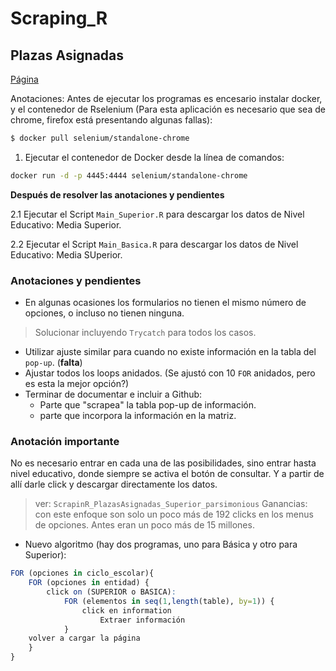 # Scraping_R
## Plazas Asignadas 
[Página](http://balanceador.cnspd.mx/AsignacionDePlazas/consulta/)


Anotaciones:
Antes de ejecutar los programas es encesario instalar docker, y el contenedor de Rselenium (Para esta aplicación es necesario que sea de chrome, firefox está presentando algunas fallas):

```Bash
$ docker pull selenium/standalone-chrome
```

1. Ejecutar el contenedor de Docker desde la línea de comandos:

```Bash
docker run -d -p 4445:4444 selenium/standalone-chrome
```
**Después de resolver las anotaciones y pendientes**

2.1 Ejecutar el Script `Main_Superior.R` para descargar los datos de Nivel Educativo: Media Superior.

2.2 Ejecutar el Script `Main_Basica.R` para descargar los datos de Nivel Educativo: Media SUperior.

### Anotaciones y pendientes

- En algunas ocasiones los formularios no tienen el mismo número de opciones, o incluso no tienen ninguna.  

> Solucionar incluyendo `Trycatch` para todos los casos.

- Utilizar ajuste similar para cuando no existe información en la tabla del `pop-up`. (**falta**)
- Ajustar todos los loops anidados. (Se ajustó con 10 `FOR` anidados, pero es esta la mejor opción?)
- Terminar de documentar e incluir a Github:
	- Parte que "scrapea" la tabla pop-up de información. 
	- parte que incorpora la información en la matriz.

### Anotación importante
No es necesario entrar en cada una de las posibilidades, sino entrar hasta nivel educativo, donde siempre se activa el botón de consultar. Y a partir de allí darle click y descargar directamente los datos. 
> ver: `ScrapinR_PlazasAsignadas_Superior_parsimonious`
> Ganancias: con este enfoque son solo un poco más de 192 clicks en los menus de opciones. Antes eran un poco más de 15 millones.
> 
- Nuevo algoritmo (hay dos programas, uno para Básica y otro para Superior):

```R
FOR (opciones in ciclo_escolar){
	FOR (opciones in entidad) {
		click on (SUPERIOR o BASICA):
			FOR (elementos in seq(1,length(table), by=1)) {
				click en information
					Extraer información
			}
	volver a cargar la página
	}
}
```